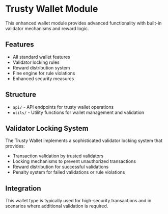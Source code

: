 # Trusty Wallet Module

This enhanced wallet module provides advanced functionality with built-in validator mechanisms and reward logic.

## Features

- All standard wallet features
- Validator locking rules
- Reward distribution system
- Fine engine for rule violations
- Enhanced security measures

## Structure

- `api/` - API endpoints for trusty wallet operations
- `utils/` - Utility functions for wallet management and validation

## Validator Locking System

The Trusty Wallet implements a sophisticated validator locking system that provides:

- Transaction validation by trusted validators
- Locking mechanisms to prevent unauthorized transactions
- Reward distribution for successful validations
- Penalty system for failed validations or rule violations

## Integration

This wallet type is typically used for high-security transactions and in scenarios where additional validation is required.